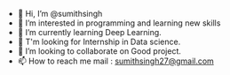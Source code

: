 - 👋 Hi, I’m @sumithsingh
- 👀 I’m interested in programming and learning new skills
- 🌱 I’m currently learning Deep Learning.
- 👀 T'm looking for Internship in Data science.
- 💞️ I’m looking to collaborate on Good project.
- 📫 How to reach me mail : sumithsingh27@gmail.com

<!---
sumithsingh/sumithsingh is a ✨ special ✨ repository because its `README.md` (this file) appears on your GitHub profile.
You can click the Preview link to take a look at your changes.
--->
